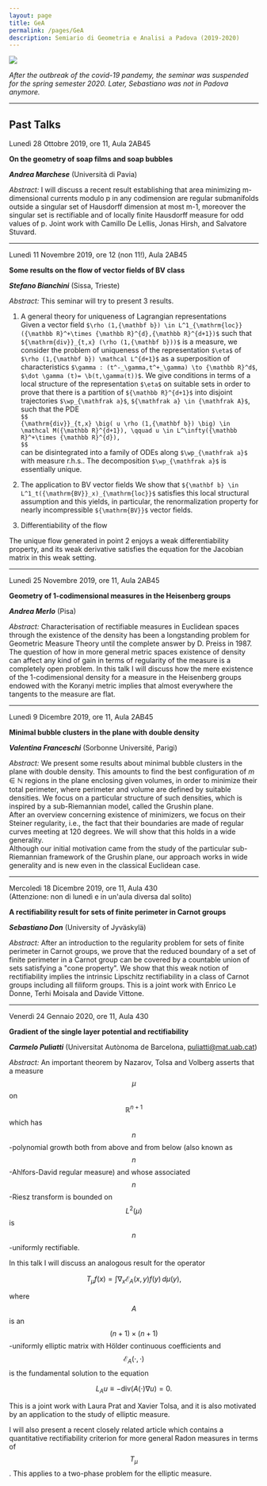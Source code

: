 ```yaml
---
layout: page
title: GeA
permalink: /pages/GeA
description: Semiario di Geometria e Analisi a Padova (2019-2020)
---
```

<div class="col">
    <img class="col three" src="{{ site.baseurl }}/assets/img/logo-unipd-3.jpeg">
</div>


_After the outbreak of the covid-19 pandemy, the seminar was suspended for the spring semester 2020. Later, Sebastiano was not in Padova anymore._

<!-- 
Martedì 10 Marzo 2020, ore 14:30, Aula 430

**Soft construction of Floer Homology**

**_Michele Stecconi_** (SISSA, Trieste)

_Abstract:_
Invented by Andreas Floer in 1988 to solve Arnold's conjecture, (symplectic) Floer Homology is a machinery to relate the existence of periodic trajectories of an Hamiltonian flow on a symplectic manifold M with the homology groups of M, analougously to Morse Homology. Indeed this is done by developing an infinite dimensional Morse theoretic framework adapted to a certain functional (the action functional) on the loop space of M, whose critical points are the periodic trajectories of the given hamiltonian flow. Despite the topological nature of the results, the construction is technically quite heavy, since involves elliptic systems of PDEs.

Together with Andrei Agrachev and Antonio Lerario we are developing a method to construct such infinite dimensional homology invariants using only soft and essentially finite dimensional tools. In my talk I will present our approach. The main feature consists in approximating the loop space with finite dimensional submanifolds of increasing dimension, we do this with the language of control theory, and then interpret asymptotically the information provided by classical Morse theory.
-->

----

## Past Talks

Lunedì 28 Ottobre 2019, ore 11, Aula 2AB45

**On the geometry of soap films and soap bubbles**

**_Andrea Marchese_** (Università di Pavia)

_Abstract:_ 
I will discuss a recent result establishing that area minimizing
m-dimensional currents modulo p in any codimension are regular submanifolds
outside a singular set of Hausdorff dimension at most m-1, moreover the
singular set is rectifiable and of locally finite Hausdorff measure for odd
values of p. Joint work with Camillo De Lellis, Jonas Hirsh, and Salvatore
Stuvard.

----

Lunedì 11 Novembre 2019, ore 12 (non 11!), Aula 2AB45

**Some results on the flow of vector fields of BV class**

**_Stefano Bianchini_** (Sissa, Trieste)

_Abstract:_
This seminar will try to present 3 results.

1) A general theory for uniqueness of Lagrangian representations  
Given a vector field `$\rho (1,{\mathbf b}) \in L^1_{\mathrm{loc}}({\mathbb R}^+\times {\mathbb R}^{d},{\mathbb R}^{d+1})$` such that `${\mathrm{div}}_{t,x} (\rho (1,{\mathbf b}))$` is a measure, we consider the problem of uniqueness of the representation `$\eta$` of `$\rho (1,{\mathbf b}) \mathcal L^{d+1}$` as a superposition of characteristics `$\gamma : (t^-_\gamma,t^+_\gamma) \to {\mathbb R}^d$`, `$\dot \gamma (t)= \b(t,\gamma(t))$`. We give conditions in terms of a local structure of the representation `$\eta$` on suitable sets in order to prove that there is a partition of `${\mathbb R}^{d+1}$` into disjoint trajectories `$\wp_{\mathfrak a}$`, `${\mathfrak a} \in {\mathfrak A}$`, such that the PDE  
`$$`  
`{\mathrm{div}}_{t,x} \big( u \rho (1,{\mathbf b}) \big) \in \mathcal M({\mathbb R}^{d+1}), \qquad u \in L^\infty({\mathbb R}^+\times {\mathbb R}^{d}),`  
`$$`  
can be disintegrated into a family of ODEs along `$\wp_{\mathfrak a}$` with measure r.h.s.. The decomposition `$\wp_{\mathfrak a}$` is essentially unique.

2) The application to BV vector fields
We show that `${\mathbf b} \in L^1_t({\mathrm{BV}}_x)_{\mathrm{loc}}$` satisfies this local structural assumption and this yields, in particular, the renormalization property for nearly incompressible `${\mathrm{BV}}$` vector fields.

3) Differentiability of the flow

The unique flow generated in point 2 enjoys a weak differentiability property, and its weak derivative satisfies the equation for the Jacobian matrix in this weak setting.


----

Lunedì 25 Novembre 2019, ore 11, Aula 2AB45

**Geometry of 1-codimensional measures in the Heisenberg groups**

**_Andrea Merlo_** (Pisa)

_Abstract:_
Characterisation of rectifiable measures in Euclidean spaces through the existence of the density has
been a longstanding problem for Geometric Measure Theory until the complete answer by D. Preiss
in 1987. The question of how in more general metric spaces existence of density can affect any kind
of gain in terms of regularity of the measure is a completely open problem.
In this talk I will discuss how the mere existence of the 1-codimensional density for a measure in
the Heisenberg groups endowed with the Koranyi metric implies that almost everywhere the tangents
to the measure are flat.

----

Lunedì 9 Dicembre 2019, ore 11, Aula 2AB45

**Minimal bubble clusters in the plane with double density**

**_Valentina Franceschi_** (Sorbonne Université, Parigi)


_Abstract:_ 
We present some results about minimal bubble clusters in the plane with double density. This amounts to find the best configuration of $m\in \mathbb N$ regions in the plane enclosing given volumes, in order to minimize their total perimeter, where perimeter and volume are defined by suitable densities.  We focus on a particular structure of such densities, which is inspired by a sub-Riemannian model, called the Grushin plane.  
After an overview concerning existence of minimizers, we focus on their Steiner regularity, i.e., the fact that their boundaries are made of regular curves meeting at 120 degrees. We will show that this holds in a wide generality.  
Although our initial motivation came from the study of the particular sub-Riemannian framework of the Grushin plane, our approach works in wide generality and is new even in the classical Euclidean case.

----

Mercoledì 18 Dicembre 2019, ore 11, Aula 430  
(Attenzione: non di lunedì e in un'aula diversa dal solito)

**A rectifiability result for sets of finite perimeter in Carnot groups**

**_Sebastiano Don_** (University of Jyväskylä)

_Abstract:_
After an introduction to the regularity problem for sets of finite perimeter in Carnot groups, we prove that the reduced boundary of a set of finite perimeter in a Carnot group can be covered by a countable union of sets satisfying a "cone property".  We show that this weak notion of rectifiability implies the intrinsic Lipschitz rectifiability in a class of Carnot groups including all filiform groups.
This is a joint work with Enrico Le Donne, Terhi Moisala and Davide Vittone.

----

Venerdì 24 Gennaio 2020, ore 11, Aula 430

**Gradient of the single layer potential and rectifiability**

**_Carmelo Puliatti_** (Universitat Autònoma de Barcelona, puliatti@mat.uab.cat)

_Abstract:_
An important theorem by Nazarov, Tolsa and Volberg asserts that a measure $$\mu$$ on $$\mathbb{R}^{n+1}$$ which has $$n$$-polynomial growth both from above and from below (also known as $$n$$-Ahlfors-David regular measure) and whose associated $$n$$-Riesz transform is bounded on $$L^2(\mu)$$ is $$n$$-uniformly rectifiable.

In this talk I will discuss an analogous result for the operator

$$
T_\mu f(x)=\int \nabla_x \mathcal{E}_A(x,y)f(y)\,d\mu(y),
$$

where $$A$$ is an $$(n+1)\times(n+1)$$-uniformly elliptic matrix with  Hölder continuous coefficients and $$\mathcal{E}_A(\cdot,\cdot)$$ is the fundamental solution to the equation

$$
L_A u \equiv -\text{div}(A(\cdot)\nabla u)=0.
$$

This is a joint work with Laura Prat and Xavier Tolsa, and it is also motivated by an application to the study of elliptic measure.

I will also present a recent closely related article which contains a quantitative rectifiability criterion for more general Radon measures in terms of $$T_\mu$$. This applies to a two-phase problem for the elliptic measure.
